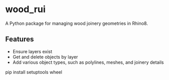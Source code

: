 # wood_rui

A Python package for managing wood joinery geometries in Rhino8.

## Features

- Ensure layers exist
- Get and delete objects by layer
- Add various object types, such as polylines, meshes, and joinery details

pip install setuptools wheel